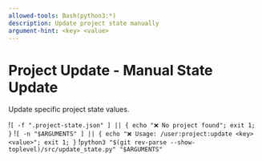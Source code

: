 ```yaml
---
allowed-tools: Bash(python3:*)
description: Update project state manually
argument-hint: <key> <value>
---
```


# Project Update - Manual State Update

Update specific project state values.

!`[ -f ".project-state.json" ] || { echo "❌ No project found"; exit 1; }`
!`[ -n "$ARGUMENTS" ] || { echo "❌ Usage: /user:project:update <key> <value>"; exit 1; }`
!`python3 "$(git rev-parse --show-toplevel)/src/update_state.py" "$ARGUMENTS"`